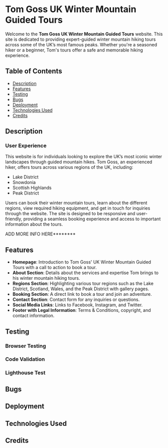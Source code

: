 # Tom Goss UK Winter Mountain Guided Tours

Welcome to the **Tom Goss UK Winter Mountain Guided Tours** website. This site is dedicated to providing expert-guided winter mountain hiking tours across some of the UK’s most famous peaks. Whether you're a seasoned hiker or a beginner, Tom's tours offer a safe and memorable hiking experience.

## Table of Contents
- [Description](#description)
- [Features](#features)
- [Testing](#testing)
- [Bugs](#bugs)
- [Deployment](#deployment)
- [Technologies Used](#technologiesused)
- [Credits](#credits)


## Description

### User Experience

This website is for individuals looking to explore the UK’s most iconic winter landscapes through guided mountain hikes. Tom Goss, an experienced hiker, offers tours across various regions of the UK, including:
- Lake District
- Snowdonia
- Scottish Highlands
- Peak District

Users can book their winter mountain tours, learn about the different regions, view required hiking equipment, and get in touch for inquiries through the website. The site is designed to be responsive and user-friendly, providing a seamless booking experience and access to important information about the tours.

ADD MORE INFO HERE********

## Features

- **Homepage**: Introduction to Tom Goss' UK Winter Mountain Guided Tours with a call to action to book a tour.
- **About Section**: Details about the services and expertise Tom brings to his winter mountain hiking tours.
- **Regions Section**: Highlighting various tour regions such as the Lake District, Scotland, Wales, and the Peak District with gallery pages.
- **Booking Section**: A direct link to book a tour and join an adventure.
- **Contact Section**: Contact form for any inquiries or questions.
- **Social Media Links**: Links to Facebook, Instagram, and Twitter.
- **Footer with Legal Information**: Terms & Conditions, copyright, and contact information.

## Testing

### Browser Testing

### Code Validation

### Lighthouse Test

## Bugs

## Deployment

## Technologies Used

## Credits
